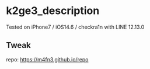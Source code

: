 # k2ge3_description
Tested on iPhone7 / iOS14.6 / checkra1n with LINE 12.13.0
## Tweak
repo: https://m4fn3.github.io/repo
